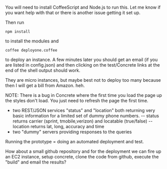 You will need to install CoffeeScript and Node.js to run this.  Let me know if you want help with that or there is another issue getting it set up.

Then run

    npm install

to install the modules and

    coffee deployone.coffee

to deploy an instance.  A few minutes later you should get an email (if you are listed in config.json) and then clicking on the test/Concrete links at the end of the shell output should work.

They are micro instances, but maybe best not to deploy too many because then I will get a bill from Amazon. heh.

NOTE: There is a bug in Concrete where the first time you load the page up the styles don't load.  You just need to refresh the page the first time.

- two REST/JSON services "status" and "location" both returning very basic information for a limited set of dummy phone numbers.
-- status returns carrier (sprint, tmobile,verizon) and locatable (true/false)
-- location returns lat, long, accuracy and time
- two "dummy" servers providing responses to the queries

Running the prototype = doing an automated deployment and test.

How about a small github repository and for the deployment we can fire up an EC2 instance, setup concrete, clone the code from github, execute the "build" and email the results?